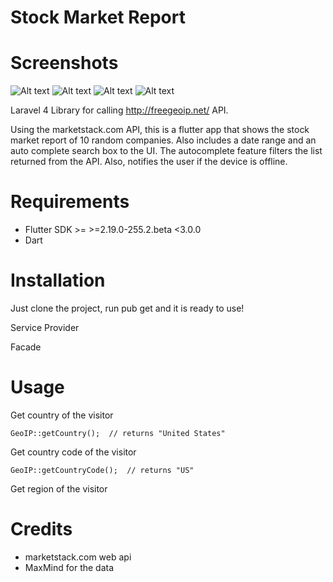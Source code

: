 Stock Market Report
=======================

Screenshots
============
![Alt text](/assets/images/screenshots/1.png?raw=true "Home")
![Alt text](/assets/images/screenshots/2.png?raw=true "Stock Details")
![Alt text](/assets/images/screenshots/3.png?raw=true "Filter")
![Alt text](/assets/images/screenshots/4.png?raw=true "Search")

Laravel 4 Library for calling http://freegeoip.net/ API.

Using the marketstack.com API, this is a flutter app that shows the stock market report of 10 random
companies. Also includes a date range and an auto complete search box to the UI. The autocomplete feature
filters the list returned from the API. Also, notifies the user if the device is offline.


Requirements
============

* Flutter SDK >= >=2.19.0-255.2.beta <3.0.0
* Dart

Installation
============

Just clone the project, run pub get and it is ready to use!

Service Provider

Facade

Usage
=====

Get country of the visitor

    GeoIP::getCountry();  // returns "United States"

Get country code of the visitor

    GeoIP::getCountryCode();  // returns "US"

Get region of the visitor


Credits
=======

* marketstack.com web api
* MaxMind for the data
